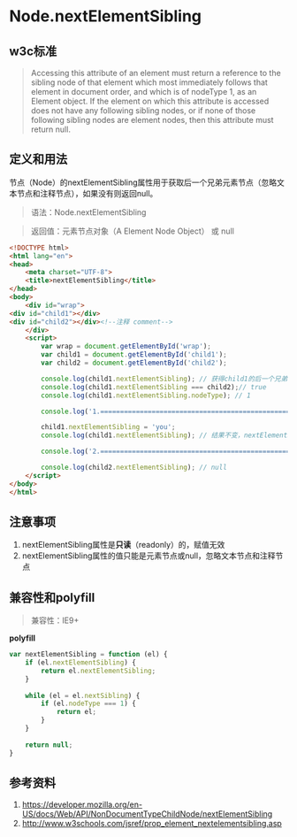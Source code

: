 # Node.nextElementSibling

## w3c标准
>Accessing this attribute of an element must return a reference to the sibling node of that element which most immediately follows that element in document order, and which is of nodeType 1, as an Element object. If the element on which this attribute is accessed does not have any following sibling nodes, or if none of those following sibling nodes are element nodes, then this attribute must return null.
## 定义和用法
节点（Node）的nextElementSibling属性用于获取后一个兄弟元素节点（忽略文本节点和注释节点），如果没有则返回null。

> 语法：Node.nextElementSibling

> 返回值：元素节点对象（A Element Node Object） 或 null

```html
<!DOCTYPE html>
<html lang="en">
<head>
    <meta charset="UTF-8">
    <title>nextElementSibling</title>
</head>
<body>
    <div id="wrap">
<div id="child1"></div>
<div id="child2"></div><!--注释 comment-->
    </div>
    <script>
        var wrap = document.getElementById('wrap');
        var child1 = document.getElementById('child1');
        var child2 = document.getElementById('child2');

        console.log(child1.nextElementSibling); // 获得child1的后一个兄弟元素节点：child2（忽略了注释节点和文本节点）
        console.log(child1.nextElementSibling === child2);// true
        console.log(child1.nextElementSibling.nodeType); // 1

        console.log('1.================================================');

        child1.nextElementSibling = 'you';
        console.log(child1.nextElementSibling); // 结果不变，nextElementSibling是只读的

        console.log('2.================================================');

        console.log(child2.nextElementSibling); // null
    </script>
</body>
</html>
```
## 注意事项
1. nextElementSibling属性是**只读**（readonly）的，赋值无效
2. nextElementSibling属性的值只能是元素节点或null，忽略文本节点和注释节点

## 兼容性和polyfill

> 兼容性：IE9+

**polyfill**
```javascript
var nextElementSibling = function (el) {
    if (el.nextElementSibling) {
        return el.nextElementSibling;
    }
    
    while (el = el.nextSibling) {
        if (el.nodeType === 1) {
            return el;
        }
    }
    
    return null;
}
```

## 参考资料
1. https://developer.mozilla.org/en-US/docs/Web/API/NonDocumentTypeChildNode/nextElementSibling
2. http://www.w3schools.com/jsref/prop_element_nextelementsibling.asp